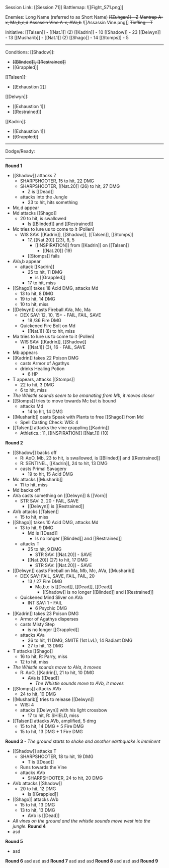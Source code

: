 Session Link:
[[Session 71]]
Battlemap:
![[Fight_S71.png]]

Enemies:
Long Name (referred to as Short Name)
~~[[Zuhgan]] - Z~~
~~Mantrap A-x, Ma,b,c,d~~
~~Assassin Vine A-x, AVa,b~~
![[Assassin Vine.png]]
~~Tiefling - T~~

Initiative:
[[Talsen]] - [[Nat.1]] (2)
[[Kadrin]] - 10
[[Shadow]] - 23
[[Delwyn]] - 13
[[Musharib]] - [[Nat.1]] (2)
[[Shago]] - 14
[[Stomps]] - 5

---
Conditions:
[[Shadow]]:
- ~~[[Blinded]], [[Restrained]]~~
- [[Grappled]]

[[Talsen]]:
- [[Exhaustion 2]]

[[Delwyn]]:
- [[Exhaustion 1]]
- [[Restrained]]

[[Kadrin]]:
- [[Exhaustion 1]]
- ~~[[Grappled]]~~
---
Dodge/Ready:

---
**Round 1**
- [[Shadow]] attacks Z
	- SHARPSHOOTER, 15 to hit, 22 DMG
	- SHARPSHOOTER, [[Nat.20]] (26) to hit, 27 DMG
		- Z is [[Dead]]
	- attacks into the Jungle
		- 23 to hit, hits something
- Mc,d appear
- Md attacks [[Shago]]
	- 20 to hit, is swallowed
		- Is [[Blinded]] and [[Restrained]]
- Mc tries to lure us to come to it (Pollen)
	- WIS SAV: [[Kadrin]], [[Shadow]], [[Talsen]], [[Stomps]]
		- 17, [[Nat.20]] (23), 8, 5
			- [[INSPIRATION]] from [[Kadrin]] on [[Talsen]]
				- [[Nat.20]] (19)
		- [[Stomps]] fails
- AVa,b appear
	- attack [[Kadrin]]
		- 25 to hit, 11 DMG
			- is [[Grappled]]
		- 17 to hit, miss
- [[Shago]] takes 18 Acid DMG, attacks Md
	- 13 to hit, 8 DMG
	- 19 to hit, 14 DMG
	- 10 to hit, miss
- [[Delwyn]] casts Fireball AVa, Mc, Ma
	- DEX SAV: 12, 10, 15+ - FAIL, FAIL, SAVE
		- 18 /36 Fire DMG
	- Quickened Fire Bolt on Md
		- [[Nat.1]] (8) to hit, miss
- Ma tries to lure us to come to it (Pollen)
	- WIS SAV: [[Kadrin]], [[Shadow]]
		- [[Nat.1]] (3), 16 - FAIL, SAVE
- Mb appears
- [[Kadrin]] takes 22 Poison DMG
	- casts Armor of Agathys
	- drinks Healing Potion
		- 6 HP
- T appears, attacks [[Stomps]]
	- 22 to hit, 3 DMG
	- 6 to hit, miss
- _The Whistle sounds seem to be emanating from Mb, it moves closer_
- [[Stomps]] tries to move towards Mc but is bound
	- attacks Md
		- 14 to hit, 14 DMG
- [[Musharib]] casts Speak with Plants to free [[Shago]] from Md
	- Spell Casting Check: WIS: 4
- [[Talsen]] attacks the vine grappling [[Kadrin]]
	- Athletics.: 11, [[INSPIRATION]] [[Nat.1]] (10)

**Round 2**
- [[Shadow]] backs off
	- R: AoO, Mb, 23 to hit, is swallowed, is [[Blinded]] and [[Restrained]]
	- R: SENTINEL, [[Kadrin]], 24 to hit, 13 DMG
	- casts Primal Savagery
		- 19 to hit, 15 Acid DMG
- Mc attacks [[Musharib]]
	- 11 to hit, miss
- Md backs off
- AVa casts something on [[Delwyn]] & [[Vorn]]
	- STR SAV: 2, 20 - FAIL, SAVE
		- [[Delwyn]] is [[Restrained]]
- AVb attacks [[Talsen]]
	- 15 to hit, miss
- [[Shago]] takes 10 Acid DMG, attacks Md
	- 13 to hit, 9 DMG 
		- Md is [[Dead]]
			- Is no longer [[Blinded]] and [[Restrained]]
	- attacks T
		- 25 to hit, 9 DMG
			- STR SAV: [[Nat.20]] - SAVE
		- [[Nat.20]] (27) to hit, 17 DMG
			- STR SAV: [[Nat.20]] - SAVE
- [[Delwyn]] casts Fireball on Ma, Mb, Mc, AVa, [[Musharib]]
	- DEX SAV: FAIL, SAVE, FAIL, FAIL, 20
		- 13 / 27 Fire DMG
			- Ma,b,c is [[Dead]], [[Dead]], [[Dead]]
				- [[Shadow]] is no longer [[Blinded]] and [[Restrained]]
	- Quickened Mind Sliver on AVa
		- INT SAV: 1 - FAIL
			- 6 Psychic DMG
- [[Kadrin]] takes 23 Poison DMG
	- Armor of Agathys disperses
	- casts Misty Step
		- is no longer [[Grappled]]
	- attacks AVa
		- 26 to hit, 11 DMG, SMITE (1st LvL), 14 Radiant DMG
		- 27 to hit, 13 DMG
- T attacks [[Shago]]
	- 16 to hit, R: Parry, miss
	- 12 to hit, miss
- _The Whistle sounds move to AVa, it moves_
	- R: AoO, [[Kadrin]], 21 to hit, 10 DMG
		- AVa is [[Dead]]
			-  _The Whistle sounds move to AVb, it moves_
- [[Stomps]] attacks AVb
	- 24 to hit, 10 DMG
- [[Musharib]] tries to release [[Delwyn]]
	- WIS: 4
	- attacks [[Delwyn]] with his light crossbow
		- 17 to hit, R: SHIELD, miss
- [[Talsen]] attacks AVb, amplified, 5 dmg
	- 15 to hit, 14 DMG + 5 Fire DMG
	- 15 to hit, 13 DMG + 1 Fire DMG

**Round 3** - _The ground starts to shake and another earthquake is imminent_
- [[Shadow]] attacks T
	- SHARPSHOOTER, 18 to hit, 19 DMG
		- T is [[Dead]]
	- Runs towards the Vine
	- attacks AVb
		- SHARPSHOOTER, 24 to hit, 20 DMG
- AVb attacks [[Shadow]]
	- 20 to hit, 12 DMG
		- Is [[Grappled]]
- [[Shago]] attacks AVb
	- 15 to hit, 13 DMG 
	- 13 to hit, 13 DMG  
		- AVb is [[Dead]]
- _All vines on the ground and the whistle sounds move west into the jungle._
**Round 4**
- asd

**Round 5**
- asd

**Round 6**
asd
asd
asd
**Round 7**
asd
asd
asd
**Round 8**
asd
asd
asd
**Round 9**
